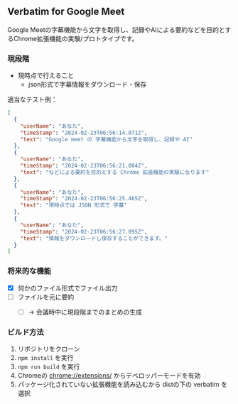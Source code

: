## Verbatim for Google Meet

Google Meetの字幕機能から文字を取得し、記録やAIによる要約などを目的とするChrome拡張機能の実験/プロトタイプです。

### 現段階

* 現時点で行えること
  * json形式で字幕情報をダウンロード・保存

適当なテスト例：

```json
[
  {
    "userName": "あなた",
    "timeStamp": "2024-02-23T06:56:14.071Z",
    "text": "Google meet の 字幕機能から文字を取得し、記録や AI"
  },
  {
    "userName": "あなた",
    "timeStamp": "2024-02-23T06:56:21.084Z",
    "text": "などによる要約を目的とする Chrome 拡張機能の実験になります"
  },
  {
    "userName": "あなた",
    "timeStamp": "2024-02-23T06:56:25.465Z",
    "text": "現時点では JSON 形式で 字幕"
  },
  {
    "userName": "あなた",
    "timeStamp": "2024-02-23T06:56:27.095Z",
    "text": "情報をダウンロードし保存することができます。"
  }
]
```


### 将来的な機能

- [x] 何かのファイル形式でファイル出力
- [ ] ファイルを元に要約
  - [ ] → 会議時中に現段階までのまとめの生成


### ビルド方法

1. リポジトリをクローン
2. `npm install` を実行
3. `npm run build` を実行
4. Chromeの [chrome://extensions/](chrome://extensions/) からデベロッパーモードを有効
5. パッケージ化されていない拡張機能を読み込むから distの下の verbatim を選択
